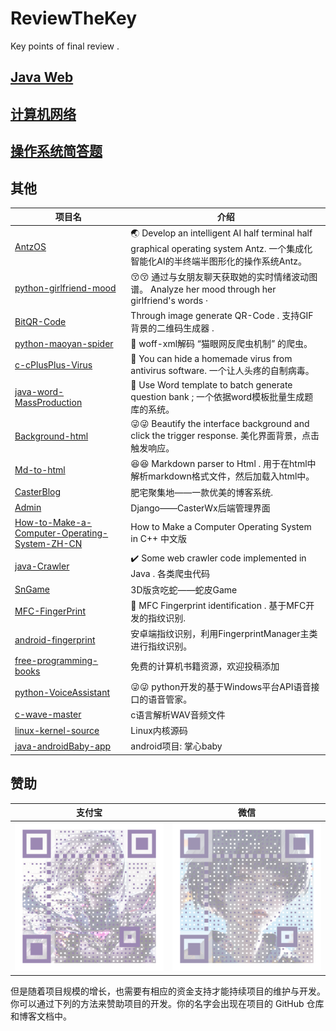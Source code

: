 # ReviewTheKey
Key points of final review . 


## [Java Web](https://github.com/CasterWx/ReviewTheKey/blob/master/JavaWeb/README.md)

## [计算机网络](https://github.com/CasterWx/ReviewTheKey/blob/master/ComputerNetwork/README.md)

## [操作系统简答题](https://github.com/CasterWx/ReviewTheKey/blob/master/OperatingSystem/Jdt/README.md)



## 其他

| 项目名 | 介绍 |
| ------------ | ------------ | 
| [AntzOS](https://github.com/CasterWx/AntzOS) | 🌏 Develop an intelligent AI half terminal half graphical operating system Antz. 一个集成化智能化AI的半终端半图形化的操作系统Antz。 | 
| [python-girlfriend-mood](https://github.com/CasterWx/python-girlfriend-mood) |:kissing_closed_eyes::kissing_closed_eyes: 通过与女朋友聊天获取她的实时情绪波动图谱。 Analyze her mood through her girlfriend's words · | 
| [BitQR-Code](https://github.com/CasterWx/BitQR-Code) | Through image generate QR-Code . 支持GIF背景的二维码生成器 . | 
| [python-maoyan-spider](https://github.com/CasterWx/python-maoyan-spider) | :rainbow:   woff-xml解码 “猫眼网反爬虫机制” 的爬虫。 | 
| [c-cPlusPlus-Virus](https://github.com/CasterWx/c-cPlusPlus-Virus) | :ghost: You can hide a homemade virus from antivirus software.    一个让人头疼的自制病毒。 |
| [java-word-MassProduction](https://github.com/CasterWx/java-word-MassProduction) | :bookmark_tabs: Use Word template to batch generate question bank ;   一个依据word模板批量生成题库的系统。 |
| [Background-html](https://github.com/CasterWxBlog/Background-html) | :stuck_out_tongue_winking_eye::stuck_out_tongue_winking_eye: Beautify the interface background and click the trigger response. 美化界面背景，点击触发响应。 |
| [Md-to-html](https://github.com/CasterWxBlog/Md-to-html) | :laughing::laughing: Markdown parser to Html  .   用于在html中解析markdown格式文件，然后加载入html中。 |
| [CasterBlog](https://github.com/CasterWxBlog/CasterBlog) | 肥宅聚集地——一款优美的博客系统. |
| [Admin](https://github.com/CasterWxBlog/Admin) | Django——CasterWx后端管理界面 |
|[How-to-Make-a-Computer-Operating-System-ZH-CN](https://github.com/CasterWx/How-to-Make-a-Computer-Operating-System-ZH-CN) | How to Make a Computer Operating System in C++ 中文版 |
| [java-Crawler](https://github.com/CasterWx/java-Crawler) | :heavy_check_mark: Some web crawler code implemented in Java .   各类爬虫代码 |
| [SnGame](https://github.com/CasterWx/SnGame) | 3D版贪吃蛇——蛇皮Game |
| [MFC-FingerPrint](https://github.com/CasterWx/MFC-FingerPrint) | :paw_prints:  MFC Fingerprint identification .  基于MFC开发的指纹识别.  |
| [android-fingerprint](https://github.com/CasterWx/android-fingerprint) | 安卓端指纹识别，利用FingerprintManager主类进行指纹识别。 |
| [free-programming-books](https://github.com/CasterWx/free-programming-books) | 免费的计算机书籍资源，欢迎投稿添加 |
| [python-VoiceAssistant](https://github.com/CasterWx/python-VoiceAssistant) | :stuck_out_tongue_winking_eye::stuck_out_tongue_winking_eye: python开发的基于Windows平台API语音接口的语音管家。 |
| [c-wave-master](https://github.com/CasterWx/c-wave-master) | c语言解析WAV音频文件 |
| [linux-kernel-source](https://github.com/CasterWx/linux-kernel-source) | Linux内核源码 |
| [java-androidBaby-app](https://github.com/CasterWx/java-androidBaby-app) | android项目: 掌心baby |


## 赞助

| 支付宝 | 微信 |
| ------------ | ------------ |
| <img src="https://github.com/CasterWx/BitQR-Code/raw/master/img/pay.png"/> |<img src="https://github.com/CasterWx/BitQR-Code/raw/master/img/wx.png"/> |

但是随着项目规模的增长，也需要有相应的资金支持才能持续项目的维护与开发。你可以通过下列的方法来赞助项目的开发。你的名字会出现在项目的 GitHub 仓库和博客文档中。